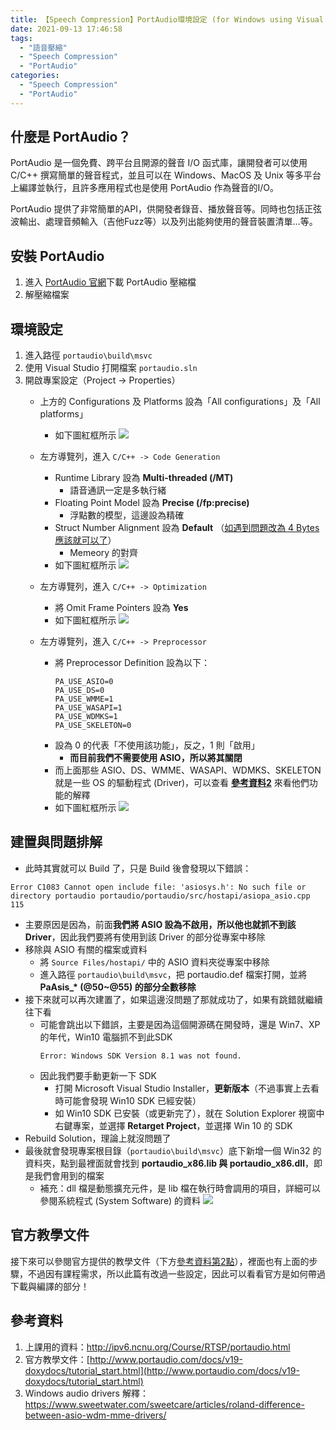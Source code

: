 ```yaml
---
title: 【Speech Compression】PortAudio環境設定 (for Windows using Visual Studio)
date: 2021-09-13 17:46:58
tags:
  - "語音壓縮"
  - "Speech Compression"
  - "PortAudio"
categories:
  - "Speech Compression"
  - "PortAudio"
---
```


什麼是 PortAudio？
---
PortAudio 是一個免費、跨平台且開源的聲音 I/O 函式庫，讓開發者可以使用 C/C++ 撰寫簡單的聲音程式，並且可以在 Windows、MacOS 及 Unix 等多平台上編譯並執行，且許多應用程式也是使用 PortAudio 作為聲音的I/O。

PortAudio 提供了非常簡單的API，供開發者錄音、播放聲音等。同時也包括正弦波輸出、處理音頻輸入（吉他Fuzz等）以及列出能夠使用的聲音裝置清單...等。

<!--more-->

安裝 PortAudio
---
1. 進入 [PortAudio 官網](http://www.portaudio.com/)下載 PortAudio 壓縮檔
2. 解壓縮檔案

環境設定
---
1. 進入路徑 ```portaudio\build\msvc```
2. 使用 Visual Studio 打開檔案 ```portaudio.sln```
3. 開啟專案設定（Project -> Properties）
   - 上方的 Configurations 及 Platforms 設為「All configurations」及「All platforms」
     - 如下圖紅框所示
    ![](/images/Speech-Compression-intro/Configs-and-Platforms.png)

   - 左方導覽列，進入 ```C/C++ -> Code Generation```
     - Runtime Library 設為 **Multi-threaded (/MT)**
       - 語音通訊一定是多執行緒
     - Floating Point Model 設為 **Precise (/fp:precise)**
       - 浮點數的模型，這邊設為精確
     - Struct Number Alignment 設為 **Default** （<u>如遇到問題改為 4 Bytes 應該就可以了</u>）
       - Memeory 的對齊
     - 如下圖紅框所示
      ![](/images/Speech-Compression-intro/Code-Generation-Settings.png)

   - 左方導覽列，進入 ```C/C++ -> Optimization```
     - 將 Omit Frame Pointers 設為 **Yes**
     - 如下圖紅框所示
      ![](/images/Speech-Compression-intro/Optimization-Settings.png)

   - 左方導覽列，進入 ```C/C++ -> Preprocessor```
     - 將 Preprocessor Definition 設為以下：
        ```
        PA_USE_ASIO=0
        PA_USE_DS=0
        PA_USE_WMME=1
        PA_USE_WASAPI=1
        PA_USE_WDMKS=1
        PA_USE_SKELETON=0
        ```
     - 設為 0 的代表「不使用該功能」，反之，1 則「啟用」
       - **而目前我們不需要使用 ASIO，所以將其關閉**
     - 而上面那些 ASIO、DS、WMME、WASAPI、WDMKS、SKELETON 就是一些 OS 的驅動程式 (Driver)，可以查看 **[參考資料2](https://www.sweetwater.com/sweetcare/articles/roland-difference-between-asio-wdm-mme-drivers/)** 來看他們功能的解釋
     - 如下圖紅框所示
      ![](/images/Speech-Compression-intro/Preprocessor-Settings.png)

建置與問題排解
---
- 此時其實就可以 Build 了，只是 Build 後會發現以下錯誤：
```
Error C1083 Cannot open include file: 'asiosys.h': No such file or directory portaudio portaudio/portaudio/src/hostapi/asiopa_asio.cpp 115
```
- 主要原因是因為，前面**我們將 ASIO 設為不啟用，所以他也就抓不到該 Driver**，因此我們要將有使用到該 Driver 的部分從專案中移除
- 移除與 ASIO 有關的檔案或資料
   - 將 ```Source Files/hostapi/``` 中的 ASIO 資料夾從專案中移除
   - 進入路徑 ```portaudio\build\msvc```，把 portaudio.def 檔案打開，並將 <strong>PaAsis_* (@50~@55) 的部分全數移除</strong>
- 接下來就可以再次建置了，如果這邊沒問題了那就成功了，如果有跳錯就繼續往下看
  - 可能會跳出以下錯誤，主要是因為這個開源碼在開發時，還是 Win7、XP 的年代，Win10 電腦抓不到此SDK
    ```
    Error: Windows SDK Version 8.1 was not found.
    ```
  - 因此我們要手動更新一下 SDK
    - 打開 Microsoft Visual Studio Installer，**更新版本**（不過事實上去看時可能會發現 Win10 SDK 已經安裝）
    - 如 Win10 SDK 已安裝（或更新完了），就在 Solution Explorer 視窗中右鍵專案，並選擇 **Retarget Project**，並選擇 Win 10 的 SDK
- Rebuild Solution，理論上就沒問題了
- 最後就會發現專案根目錄（```portaudio\build\msvc```）底下新增一個 Win32 的資料夾，點到最裡面就會找到 **portaudio_x86.lib 與 portaudio_x86.dll**，即是我們會用到的檔案
  - 補充：dll 檔是動態擴充元件，是 lib 檔在執行時會調用的項目，詳細可以參閱系統程式 (System Software) 的資料
![](/images/Speech-Compression-intro/result.png)

官方教學文件
---
接下來可以參閱官方提供的教學文件（下方[參考資料第2點](#參考資料)），裡面也有上面的步驟，不過因有課程需求，所以此篇有改過一些設定，因此可以看看官方是如何帶過下載與編譯的部分！

參考資料
---
1. 上課用的資料：http://ipv6.ncnu.org/Course/RTSP/portaudio.html
2. 官方教學文件：[http://www.portaudio.com/docs/v19-doxydocs/tutorial_start.html](http://www.portaudio.com/docs/v19-doxydocs/tutorial_start.html)
3. Windows audio drivers 解釋：https://www.sweetwater.com/sweetcare/articles/roland-difference-between-asio-wdm-mme-drivers/